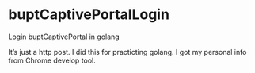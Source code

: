 buptCaptivePortalLogin
======================

Login buptCaptivePortal in golang

It’s just a http post.
I did this for practicting golang.
I got my personal info from Chrome develop tool.
